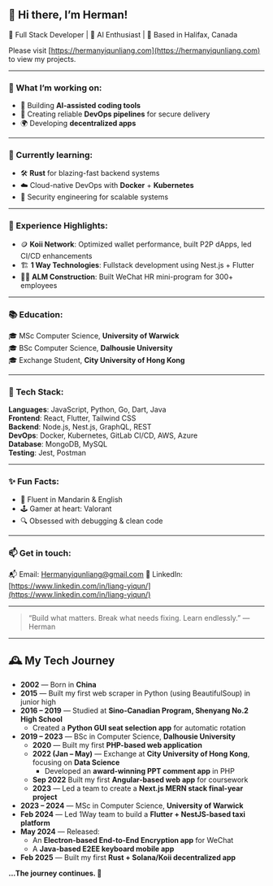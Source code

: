 ## 👋 Hi there, I’m Herman!

🚀 Full Stack Developer | 🧠 AI Enthusiast | 📍 Based in Halifax, Canada

Please visit [https://hermanyiqunliang.com](https://hermanyiqunliang.com) to view my projects. 

---

### 🔭 What I’m working on:
- 🧠 Building **AI-assisted coding tools**
- 🧪 Creating reliable **DevOps pipelines** for secure delivery
- 🌍 Developing **decentralized apps**


---

### 🌱 Currently learning:
- 🛠️ **Rust** for blazing-fast backend systems
- ☁️ Cloud-native DevOps with **Docker** + **Kubernetes**
- 🔐 Security engineering for scalable systems

---

### 💼 Experience Highlights:
- 🪙 **Koii Network**: Optimized wallet performance, built P2P dApps, led CI/CD enhancements
- 🏗️ **1 Way Technologies**: Fullstack development using Nest.js + Flutter
- 👷‍♂️ **ALM Construction**: Built WeChat HR mini-program for 300+ employees

---

### 📚 Education:
🎓 MSc Computer Science, **University of Warwick**  
🎓 BSc Computer Science, **Dalhousie University**   
🎓 Exchange Student, **City University of Hong Kong** 

---

### 🧰 Tech Stack:
**Languages**: JavaScript, Python, Go, Dart, Java  
**Frontend**: React, Flutter, Tailwind CSS  
**Backend**: Node.js, Nest.js, GraphQL, REST  
**DevOps**: Docker, Kubernetes, GitLab CI/CD, AWS, Azure  
**Database**: MongoDB, MySQL  
**Testing**: Jest, Postman

---

### ✨ Fun Facts:
- 💬 Fluent in Mandarin & English  
- 🕹️ Gamer at heart: Valorant  
- 🔍 Obsessed with debugging & clean code

---

### 📫 Get in touch:
📬 Email: Hermanyiqunliang@gmail.com
🔗 LinkedIn: [https://www.linkedin.com/in/liang-yiqun/](https://www.linkedin.com/in/liang-yiqun/)  


---

> “Build what matters. Break what needs fixing. Learn endlessly.” — Herman

---

## 🕰️ My Tech Journey

- **2002** — Born in **China**
- **2015** — Built my first web scraper in Python (using BeautifulSoup) in junior high
- **2016 – 2019** — Studied at **Sino-Canadian Program, Shenyang No.2 High School**  
  - Created a **Python GUI seat selection app** for automatic rotation
- **2019 – 2023** — BSc in Computer Science, **Dalhousie University**  
  - **2020** — Built my first **PHP-based web application**
  - **2022 (Jan – May)** — Exchange at **City University of Hong Kong**, focusing on **Data Science**  
    - Developed an **award-winning PPT comment app** in PHP  
  - **Sep 2022** Built my first **Angular-based web app** for coursework
  - **2023** — Led a team to create a **Next.js MERN stack final-year project**
- **2023 – 2024** — MSc in Computer Science, **University of Warwick**
- **Feb 2024** — Led 1Way team to build a **Flutter + NestJS-based taxi platform**
- **May 2024** — Released:
  - An **Electron-based End-to-End Encryption app** for WeChat  
  - A **Java-based E2EE keyboard mobile app**
- **Feb 2025** — Built my first **Rust + Solana/Koii decentralized app**

**...The journey continues. 🚀**
